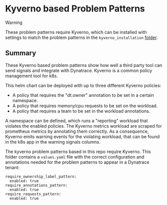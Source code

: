 # Kyverno based Problem Patterns

> [!WARNING]
> These problem patterns require Kyverno, which can be installed with settings to match the problem patterns in the `kyverno_installation` [folder](../kyverno_installation/README.md).

## Summary
These Kyverno based problem patterns show how well a third party tool can send signals and integrate with Dynatrace. Kyverno is a common policy management tool for k8s.

This helm chart can be deployed with up to three different Kyverno policies:
* A policy that requires the "dt.owner" annotation to be set in a certain namespace. 
* A policy that requires memory/cpu requests to be set on the workload.
* A policy that requires a team to be set in the workload annotations.

A namespace can be defined, which runs a "reporting" workload that violates the enabled policies. The Kyverno metrics workload are scraped for prometheus metrics by annotating them correctly. As a consequence, Kyverno emits warning events for the violating workload, that can be found in the k8s app in the warning signals columns. 

The kyverno problem patterns based in this repo require Kyverno. This folder contains a `values.yaml` file with the correct configuration and annotations needed for the problem patterns to appear in a Dynatrace tenant:
```
require_ownership_label_pattern:
  enabled: true
require_annotations_pattern:
  enabled: true
require_requests_pattern:
  enabled: true
```